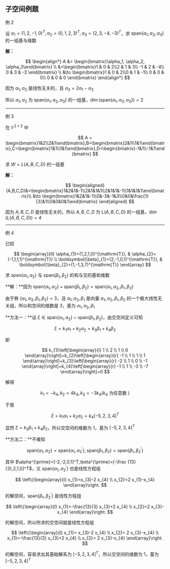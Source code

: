 ## 子空间例题

例 2

设 $\alpha_1=(1,2,-1,0)^T,\alpha_2=(0,1,2,3)^T,\alpha_3=(2,3,-4,-3)^T$，求 $\text {span}\{\alpha_1,\alpha_2,\alpha_3\}$ 的一组基与维数

**解：**

$$
\begin{align*}
A &= \begin{bmatrix}\alpha_1, \alpha_2, \alpha_3\end{bmatrix} \\
&=\begin{bmatrix}1 & 0 & 2\\2 & 1 & 3\\ -1 & 2 & -4\\ 0 & 3 & -3 \end{bmatrix} \\
&\to \begin{bmatrix}1 & 0 & 2\\0 & 1 & -1\\ 0 & 0 & 0\\ 0 & 0 & 0 \end{bmatrix}
\end{align*}
$$

因为 $\alpha_1,\alpha_2$ 是线性无关的，且 $\alpha_3=2\alpha_1-\alpha_2$

所以 $\alpha_1,\alpha_2$ 为 $\text {span}\{\alpha_1,\alpha_2,\alpha_3\}$ 的一组基，$\dim (\text {span}\{\alpha_1,\alpha_2,\alpha_3\})=2$

___

例 3

在 $\mathbb {F}^{2\times 2}$ 中

$$
A = \begin{bmatrix}1&2\\2&1\end{bmatrix},B=\begin{bmatrix}2&1\\1&1\end{bmatrix},C=\begin{bmatrix}1&1\\1&1\end{bmatrix},D=\begin{bmatrix}-1&1\\-1&1\end{bmatrix}
$$

求 $W=L (A,B,C,D)$ 的一组基

**解：**

$$
\begin{aligned}
(A,B,C,D)&=\begin{bmatrix}1&2&1&-1\\2&1&1&1\\2&1&1&-1\\1&1&1&1\end{bmatrix}\\
&\to \begin{bmatrix}1&2&1&-1\\0&-3&-1&3\\0&0&\frac{1}{3}&1\\0&0&0&1\end{bmatrix}
\end{aligned}
$$

因为 $A,B,C,D$ 是线性无关的，所以 $A,B,C,D$ 为 $L (A,B,C,D)$ 的一组基，$\dim (L (A,B,C,D))=4$

___

例 4

已知

$$
\begin{array}{ll}
\alpha_{1}=(1,2,1,0)^{\mathrm{T}}, & \alpha_{2}=(-1,1,1,1)^{\mathrm{T}} \\
\boldsymbol{\beta}_{1}=(2,-1,0,1)^{\mathrm{T}}, & \boldsymbol{\beta}_{2}=(1,-1,3,7)^{\mathrm{T}}
\end{array}
$$

求 $\text {span}\{\alpha_1,\alpha_2\}$ 与 $\text {span}\{\beta_1,\beta_2\}$ 的和与交的基和维数

**解：**因为 $\text {span}\{\alpha_1,\alpha_2\}+\text {span}\{\beta_1,\beta_2\}=\text {span}\{\alpha_1,\alpha_2,\beta_1,\beta_2\}$

由于秩 $\{\alpha_1,\alpha_2,\beta_1,\beta_2\}=3$，且 $\alpha_1,\alpha_2,\beta_1$ 是向量 $\alpha_1,\alpha_2,\beta_1,\beta_2$ 的一个极大线性无关组，所以和空间的维数是 3，基为 $\alpha_1,\alpha_2,\beta_1$

**方法一：**设 $\xi \in \text {span}\left\{\alpha_{1}, \alpha_{2}\right\} \cap \text {span}\left\{\beta_{1}, \beta_{2}\right\}$，由交空间定义可知

$$
\xi=k_{1} \alpha_{1}+k_{2} \alpha_{2}=k_{3} \beta_{1}+k_{4} \beta_{2}
$$

即

$$
k_{1}\left[\begin{array}{l}
1 \\
2 \\
1 \\
0
\end{array}\right]+k_{2}\left[\begin{array}{r}
-1 \\
1 \\
1 \\
1
\end{array}\right]+k_{3}\left[\begin{array}{r}
-2 \\
1 \\
0 \\
-1
\end{array}\right]+k_{4}\left[\begin{array}{r}
-1 \\
1 \\
-3 \\
-7
\end{array}\right]=0
$$

解得

$$
k_{1}=-k_{4}, k_{2}=4k_{4}, k_{3}=-3 k_{4}\left (k_{4} \text { 为任意数 }\right)
$$

于是

$$
\xi=k_1\alpha_1+k_2\alpha_2=k_4[-5,2,3,4]^T
$$

显然 $\xi=k_3\beta_1+k_4\beta_2$，所以交空间的维数为 1，基为 $[-5,2,3,4]^T$

**方法二：**不难知

$$
\text{span}\left\{\alpha_{1}, \alpha_{2}\right\}=\text{span}\left\{\alpha_{1}, \alpha_{2}^{\prime}\right\}, \text{span}\left\{\beta_{1}, \beta_{2}\right\}=\text{span}\left\{\beta_{1}, \beta_{2}^{\prime}\right\}
$$

其中 $\alpha^{\prime}=[-2,-2,0,1]^T,\beta^{\prime}=[-\frac {13}{3},2,1,0]^T$，又 $\text {span}\{\alpha_1,\alpha_2^{\prime}\}$ 也是线性方程组

$$
\left\{\begin{array}{l}
x_{1}=x_{3}-2 x_{4} \\
x_{2}=2 x_{1}-x_{4}
\end{array}\right.
$$

的解空间，$\text {span}\{\beta_1,\beta_{2}^{\prime}\}$ 是线性方程组

$$
\left\{\begin{array}{l}
x_{1}=-\frac{13}{3} x_{3}+2 x_{4} \\
x_{2}=2 x_{3}-x_{4}
\end{array}\right.
$$

的解空间，所以所求的交空间就是线性方程组

$$
\left\{\begin{array}{l}
x_{1}=  x_{3}-2 x_{4} \\
x_{2}=  2 x_{3}-x_{4} \\
x_{1}=-\frac{13}{3} x_{3}+2 x_{4} \\
x_{2}=  2 x_{3}-x_{4}
\end{array}\right.
$$

的解空间，容易求出其基础解系为 $[-5,2,3,4]^T$，所以交空间的维数为 1，基为 $[-5,2,3,4]^T$ 